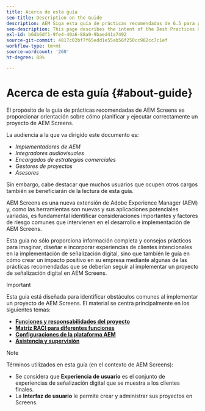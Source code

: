 ```yaml
---
title: Acerca de esta guía
seo-title: Description on the Guide
description: AEM Siga esta guía de prácticas recomendadas de 6.5 para proyectos de AEM Screens para planificar y ejecutar proyectos, desde instrucciones estratégicas y de diseño, hasta la implementación y la asistencia posterior.
seo-description: This page describes the intent of the Best Practices Guide
exl-id: b6db6df1-9fe4-40a6-88a9-9baed41a7492
source-git-commit: 4817c02bf7f65edd1e55ab56f250cc982cc7c1ef
workflow-type: tm+mt
source-wordcount: '260'
ht-degree: 88%

---
```


# Acerca de esta guía {#about-guide}

El propósito de la guía de prácticas recomendadas de AEM Screens es proporcionar orientación sobre cómo planificar y ejecutar correctamente un proyecto de AEM Screens.

La audiencia a la que va dirigido este documento es:

* *Implementadores de AEM*
* *Integradores audiovisuales*
* *Encargados de estrategias comerciales*
* *Gestores de proyectos*
* *Asesores*

Sin embargo, cabe destacar que muchos usuarios que ocupen otros cargos también se beneficiarán de la lectura de esta guía.

AEM Screens es una nueva extensión de Adobe Experience Manager (AEM) y, como las herramientas son nuevas y sus aplicaciones potenciales variadas, es fundamental identificar consideraciones importantes y factores de riesgo comunes que intervienen en el desarrollo e implementación de AEM Screens.

Esta guía no sólo proporciona información completa y consejos prácticos para imaginar, diseñar e incorporar experiencias de clientes intencionales en la implementación de señalización digital, sino que también le guía en cómo crear un impacto positivo en su empresa mediante algunas de las prácticas recomendadas que se deberían seguir al implementar un proyecto de señalización digital en AEM Screens.

>[!IMPORTANT]
>
> Esta guía está diseñada para identificar obstáculos comunes al implementar un proyecto de AEM Screens. El material se centra principalmente en los siguientes temas:
>
> * **[Funciones y responsabilidades del proyecto](roles-responsibilities.md)**
> * **[Matriz RACI para diferentes funciones](roles-responsibilities.md#raci-chart)**
> * **[Configuraciones de la plataforma AEM](aem-platform-configurations.md)**
> * **[Asistencia y supervisión](support-monitoring.md)**


>[!NOTE]
>
> Términos utilizados en esta guía (en el contexto de AEM Screens):
>
> * Se considera que **Experiencia de usuario** es el conjunto de experiencias de señalización digital que se muestra a los clientes finales.
> * La **Interfaz de usuario** le permite crear y administrar sus proyectos en Screens.

